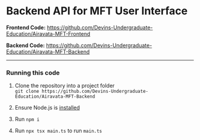 # Backend API for MFT User Interface

**Frontend Code:** https://github.com/Devins-Undergraduate-Education/Airavata-MFT-Frontend

**Backend Code:** https://github.com/Devins-Undergraduate-Education/Airavata-MFT-Backend

--- 

### Running this code
1. Clone the repository into a project folder<br>
`git clone https://github.com/Devins-Undergraduate-Education/Airavata-MFT-Backend`

2. Ensure Node.js is [installed]("https://nodejs.org/en")
3. Run `npm i`
4. Run `npx tsx main.ts` to run `main.ts`
